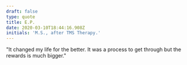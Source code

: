 ```yaml
---
draft: false
type: quote
title: E.P.
date: 2020-03-10T18:44:16.908Z
initials: 'M.S., after TMS Therapy.'
---
```

"It changed my life for the better. It was a process to get through but the rewards is much bigger."